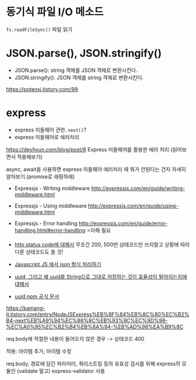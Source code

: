 # 동기식 파일 I/O 메소드

`fs.readFileSync()` 파일 읽기

# JSON.parse(), JSON.stringify()

- JSON.parse(): string 객체를 JSON 객체로 변환시킨다.
- JSON.stringify(): JSON 객체를 string 객체로 변환시킨다.

<https://potensj.tistory.com/99>

# express

- express 미들웨어 관련. `next()`?
- express 미들웨어로 에러처리

<https://devhyun.com/blog/post/6> Express 미들웨어를 활용한 에러 처리 (읽어보면서 적용해보기)

async, await을 사용하면 express 미들웨어 에러처리 때 뭐가 안된다는 건지 자세히 알아보기.(promise로 래핑하래)

- Expressjs - Writing middleware <http://expressjs.com/en/guide/writing-middleware.html>
- Expressjs - Using middleware <http://expressjs.com/en/guide/using-middleware.html>
- Expressjs - Error handling <http://expressjs.com/en/guide/error-handling.html#error-handling> ⭐이해 필요

- [http status code에 대해서](https://evan-moon.github.io/2020/03/15/about-http-status-code/) 무조건 200, 500번 상태코드만 쓰지말고 상황에 따라 다른 상태코드도 쓸 것!

- [Javascript JS 에서 json 형식 처리하기](https://potensj.tistory.com/99)

- [uuid, 그리고 왜 uuid를 String으로 그대로 저장하는 것이 효율성이 떨어지는지에 대해서](https://medium.com/aha-official/%EC%95%84%ED%95%98-rest-api-%EC%84%9C%EB%B2%84-%EA%B0%9C%EB%B0%9C-6-43568d94878a)

- [uuid npm 공식 문서](https://www.npmjs.com/package/uuid)

<https://kamang-it.tistory.com/entry/NodeJSExpress%EB%8F%84%EB%8C%80%EC%B2%B4-next%EB%A9%94%EC%86%8C%EB%93%9C%EC%9D%98-%EC%A0%95%EC%B2%B4%EB%8A%94-%EB%AD%98%EA%B9%8C>

req.body에 적절한 내용이 들어오지 않은 경우 -> 상태코드 400

적용: 아이템 추가, 아이템 수정

req.body, 경로에 담긴 파라미터, 쿼리스트링 등의 유효성 검사를 위해 express의 모듈인 (validate 말고) express-validator 사용
